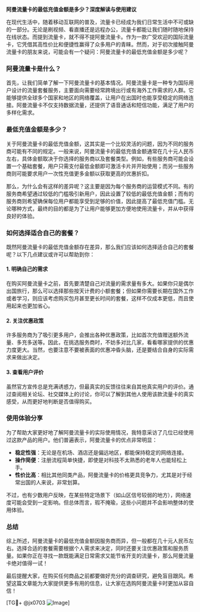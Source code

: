 **阿曼流量卡的最低充值金额是多少？深度解读与使用建议**

在现代生活中，随着移动互联网的普及，流量卡已经成为我们日常生活中不可或缺的一部分。无论是刷视频、看直播还是远程办公，流量卡都能让我们随时随地保持在线状态。而提到流量卡，就不得不提阿曼流量卡。作为一款广受欢迎的国际流量卡，它凭借其高性价比和便捷性赢得了众多用户的青睐。然而，对于初次接触阿曼流量卡的朋友来说，可能会有一个疑问：阿曼流量卡的最低充值金额是多少呢？

### 阿曼流量卡是什么？
首先，让我们简单了解一下阿曼流量卡的基本情况。阿曼流量卡是一种专为国际用户设计的流量套餐服务，主要面向需要经常跨境出行或有海外工作需求的人群。它能够提供全球多个国家和地区的网络覆盖，让用户在出国时也能享受稳定的网络连接。阿曼流量卡不仅支持数据流量，还提供了语音通话和短信功能，满足了用户的多样化需求。

### 最低充值金额是多少？
关于阿曼流量卡的最低充值金额，这其实是一个比较灵活的问题，因为不同的服务商可能有不同的规定。一般来说，阿曼流量卡的最低充值金额通常在几十元人民币左右，具体金额取决于你选择的服务商以及套餐类型。例如，有些服务商可能会设置一个基础套餐，用户只需支付最低金额即可激活卡片并开始使用；而另一些服务商则可能要求用户一次性充值更多金额以获取更高的优惠折扣。

那么，为什么会有这样的差异呢？这主要是因为每个服务商的运营模式不同。有的服务商希望通过较低的门槛吸引新用户，因此设置了较低的最低充值金额；而有的服务商则希望确保每位用户都能享受到足够的价值，因此提高了最低充值门槛。无论哪种方式，最终的目的都是为了让用户能够更加方便地使用流量卡，并从中获得良好的体验。

### 如何选择适合自己的套餐？
既然阿曼流量卡的最低充值金额存在差异，那么我们应该如何选择适合自己的套餐呢？以下几点建议或许可以帮助到你：

#### 1. **明确自己的需求**
在购买阿曼流量卡之前，首先要清楚自己对流量的需求量有多大。如果你只是偶尔出国旅行，那么可以选择那些按天计费的小额套餐；但如果你需要长期在国外工作或者学习，则应该考虑购买包月甚至更长时间的套餐，这样不仅成本更低，而且使用起来也更加省心。

#### 2. **关注优惠政策**
许多服务商为了吸引更多用户，会推出各种优惠政策，比如首次充值赠送额外流量、多充多送等。因此，在挑选服务商时，不妨多对比几家，看看哪家提供的优惠力度更大。当然，也要注意不要被表面的优惠冲昏头脑，还是要结合自身的实际需求来做出决定。

#### 3. **查看用户评价**
虽然官方宣传总是充满诱惑力，但最真实的反馈往往来自其他真实用户的评价。通过查阅相关论坛、社交媒体上的讨论，你可以了解到其他人使用该款流量卡的真实感受，从而更好地判断是否值得购买。

### 使用体验分享
为了帮助大家更好地了解阿曼流量卡的实际使用情况，我特意采访了几位已经使用过这款产品的用户。他们普遍表示，阿曼流量卡的优点非常明显：

- **稳定性强**：无论是在机场、酒店还是偏远地区，都能保持稳定的网络连接。
- **操作简便**：注册流程简单快捷，即使是对科技不太熟悉的老年人也能轻松上手。
- **性价比高**：相比其他同类产品，阿曼流量卡的价格更具竞争力，尤其是对于经常出国的人来说，非常划算。

不过，也有少数用户反映，在某些特定场景下（如山区信号较弱的地方），网络速度可能会受到一定影响。但总体而言，瑕不掩瑜，这些小问题并不会影响整体的使用体验。

### 总结
综上所述，阿曼流量卡的最低充值金额因服务商而异，但一般都在几十元人民币左右。选择合适的套餐需要根据个人需求来决定，同时还要关注优惠政策和服务质量。如果你正在寻找一款既能满足日常需求又能节省开支的流量卡，那么阿曼流量卡绝对值得一试！

最后提醒大家，在购买任何商品之前都要做好充分的调查研究，避免盲目跟风。希望这篇文章能为大家提供更多有用的信息，让大家在选购阿曼流量卡时更加从容自信！

[TG💪+ @jx0703 ![Image](https://github.com/user-attachments/assets/dbca1d08-cadb-493c-b0ec-ad6f7a83f270)]